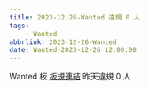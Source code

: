 ```yaml
---
title: 2023-12-26-Wanted 違規 0 人
tags:
    - Wanted
abbrlink: 2023-12-26-Wanted
date: Wanted-2023-12-26 12:00:00
---
```

Wanted 板 [板規連結](https://www.ptt.cc/bbs/Wanted/M.1608829773.A.D3B.html)
昨天違規 0 人
